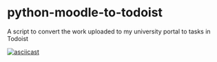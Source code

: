 # python-moodle-to-todoist

A script to convert the work uploaded to my university portal to tasks in Todoist

[![asciicast](https://asciinema.org/a/615071.svg)](https://asciinema.org/a/615071)
